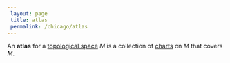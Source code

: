 ```yaml
---
 layout: page
 title: atlas
 permalink: /chicago/atlas
---
```

An **atlas** for a [topological space](https://mathgloss.github.io/MathGloss/chicago/topological_space) $M$ is a collection of [charts](https://mathgloss.github.io/MathGloss/chicago/chart) on $M$ that covers $M$.